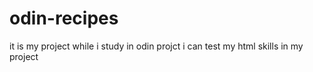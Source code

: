# odin-recipes
it is my project while i study in odin projct i can test my html skills in my project 
